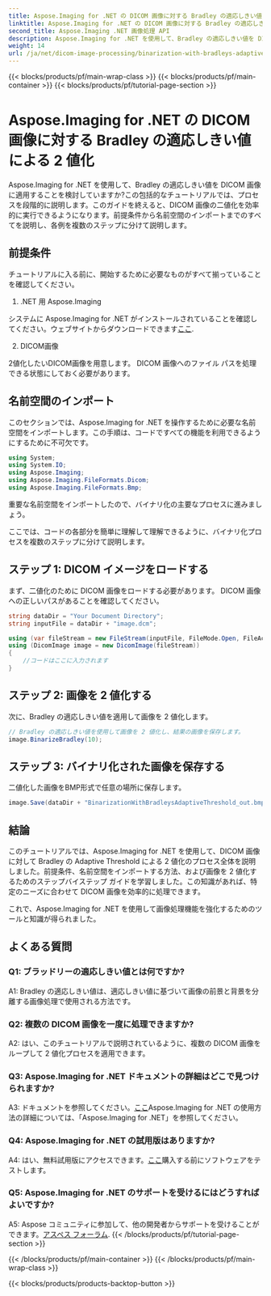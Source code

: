 ```yaml
---
title: Aspose.Imaging for .NET の DICOM 画像に対する Bradley の適応しきい値による 2 値化
linktitle: Aspose.Imaging for .NET の DICOM 画像に対する Bradley の適応しきい値による 2 値化
second_title: Aspose.Imaging .NET 画像処理 API
description: Aspose.Imaging for .NET を使用して、Bradley の適応しきい値を DICOM 画像に適用する方法を学びます。ステップバイステップのガイドで二値化が簡単に行えます。
weight: 14
url: /ja/net/dicom-image-processing/binarization-with-bradleys-adaptive-threshold-on-dicom-image/
---
```


{{< blocks/products/pf/main-wrap-class >}}
{{< blocks/products/pf/main-container >}}
{{< blocks/products/pf/tutorial-page-section >}}

# Aspose.Imaging for .NET の DICOM 画像に対する Bradley の適応しきい値による 2 値化

Aspose.Imaging for .NET を使用して、Bradley の適応しきい値を DICOM 画像に適用することを検討していますか?この包括的なチュートリアルでは、プロセスを段階的に説明します。このガイドを終えると、DICOM 画像の二値化を効率的に実行できるようになります。前提条件から名前空間のインポートまでのすべてを説明し、各例を複数のステップに分けて説明します。

## 前提条件

チュートリアルに入る前に、開始するために必要なものがすべて揃っていることを確認してください。

1. .NET 用 Aspose.Imaging

システムに Aspose.Imaging for .NET がインストールされていることを確認してください。ウェブサイトからダウンロードできます[ここ](https://releases.aspose.com/imaging/net/).

2. DICOM画像

2値化したいDICOM画像を用意します。 DICOM 画像へのファイル パスを処理できる状態にしておく必要があります。

## 名前空間のインポート

このセクションでは、Aspose.Imaging for .NET を操作するために必要な名前空間をインポートします。この手順は、コードですべての機能を利用できるようにするために不可欠です。


```csharp
using System;
using System.IO;
using Aspose.Imaging;
using Aspose.Imaging.FileFormats.Dicom;
using Aspose.Imaging.FileFormats.Bmp;
```

重要な名前空間をインポートしたので、バイナリ化の主要なプロセスに進みましょう。

ここでは、コードの各部分を簡単に理解して理解できるように、バイナリ化プロセスを複数のステップに分けて説明します。

## ステップ 1: DICOM イメージをロードする

まず、二値化のために DICOM 画像をロードする必要があります。 DICOM 画像への正しいパスがあることを確認してください。

```csharp
string dataDir = "Your Document Directory";
string inputFile = dataDir + "image.dcm";

using (var fileStream = new FileStream(inputFile, FileMode.Open, FileAccess.Read))
using (DicomImage image = new DicomImage(fileStream))
{
    //コードはここに入力されます
}
```

## ステップ 2: 画像を 2 値化する

次に、Bradley の適応しきい値を適用して画像を 2 値化します。

```csharp
// Bradley の適応しきい値を使用して画像を 2 値化し、結果の画像を保存します。
image.BinarizeBradley(10);
```

## ステップ 3: バイナリ化された画像を保存する

二値化した画像をBMP形式で任意の場所に保存します。

```csharp
image.Save(dataDir + "BinarizationWithBradleysAdaptiveThreshold_out.bmp", new BmpOptions());
```

## 結論

このチュートリアルでは、Aspose.Imaging for .NET を使用して、DICOM 画像に対して Bradley の Adaptive Threshold による 2 値化のプロセス全体を説明しました。前提条件、名前空間をインポートする方法、および画像を 2 値化するためのステップバイステップ ガイドを学習しました。この知識があれば、特定のニーズに合わせて DICOM 画像を効率的に処理できます。

これで、Aspose.Imaging for .NET を使用して画像処理機能を強化するためのツールと知識が得られました。

## よくある質問

### Q1: ブラッドリーの適応しきい値とは何ですか?

A1: Bradley の適応しきい値は、適応しきい値に基づいて画像の前景と背景を分離する画像処理で使用される方法です。

### Q2: 複数の DICOM 画像を一度に処理できますか?

A2: はい、このチュートリアルで説明されているように、複数の DICOM 画像をループして 2 値化プロセスを適用できます。

### Q3: Aspose.Imaging for .NET ドキュメントの詳細はどこで見つけられますか?

 A3: ドキュメントを参照してください。[ここ](https://reference.aspose.com/imaging/net/)Aspose.Imaging for .NET の使用方法の詳細については、「Aspose.Imaging for .NET」を参照してください。

### Q4: Aspose.Imaging for .NET の試用版はありますか?

 A4: はい、無料試用版にアクセスできます。[ここ](https://releases.aspose.com/)購入する前にソフトウェアをテストします。

### Q5: Aspose.Imaging for .NET のサポートを受けるにはどうすればよいですか?

 A5: Aspose コミュニティに参加して、他の開発者からサポートを受けることができます。[アスペス フォーラム](https://forum.aspose.com/).
{{< /blocks/products/pf/tutorial-page-section >}}

{{< /blocks/products/pf/main-container >}}
{{< /blocks/products/pf/main-wrap-class >}}

{{< blocks/products/products-backtop-button >}}
